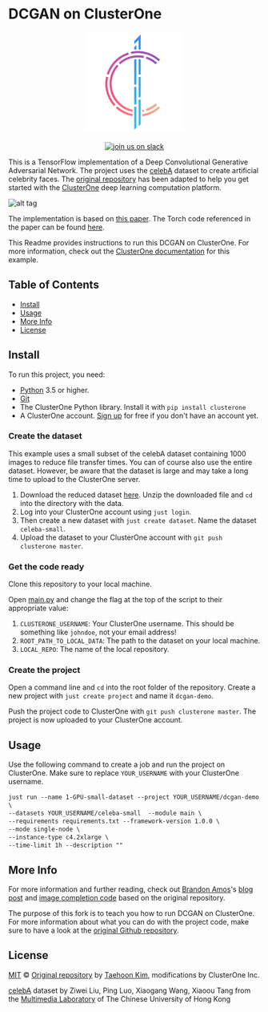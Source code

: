 # DCGAN on ClusterOne
<p align="center">
<img src="c1_logo.png" alt="ClusterOne" width="200">
<br>
<br>
<a href="https://slackin-altdyjrdgq.now.sh"><img src="https://slackin-altdyjrdgq.now.sh/badge.svg" alt="join us on slack"></a>
</p>

This is a TensorFlow implementation of a Deep Convolutional Generative Adversarial Network. The project uses the [celebA](http://mmlab.ie.cuhk.edu.hk/projects/CelebA.html) dataset to create artificial celebrity faces. The [original repository](https://github.com/carpedm20/DCGAN-tensorflow) has been adapted to help you get started with the [ClusterOne](https://clusterone.com) deep learning computation platform.

![alt tag](DCGAN.png)

The implementation is based on [this paper](http://arxiv.org/abs/1511.06434). The Torch code referenced in the paper can be found [here](https://github.com/soumith/dcgan.torch).

This Readme provides instructions to run this DCGAN on ClusterOne. For more information, check out the [ClusterOne documentation](https://docs.clusterone.com/v1.0/docs/creating-celebrity-faces-using-a-dcgan) for this example. 


## Table of Contents

- [Install](#install)
- [Usage](#usage)
- [More Info](#more-info)
- [License](#license)

## Install

To run this project, you need:

- [Python](https://python.org/) 3.5 or higher.
- [Git](https://git-scm.com/)
- The ClusterOne Python library. Install it with `pip install clusterone`
- A ClusterOne account. [Sign up](https://clusterone.com) for free if you don't have an account yet.

### Create the dataset

This example uses a small subset of the celebA dataset containing 1000 images to reduce file transfer times. You can of course also use the entire dataset. However, be aware that the dataset is large and may take a long time to upload to the ClusterOne server.

1. Download the reduced dataset [here](https://tensorport-public-datasets.s3.amazonaws.com/celebA_small.zip). Unzip the downloaded file and `cd` into the directory with the data.
2. Log into your ClusterOne account using `just login`.
3. Then create a new dataset with `just create dataset`. Name the dataset `celeba-small`.
4. Upload the dataset to your ClusterOne account with `git push clusterone master`.

### Get the code ready

Clone this repository to your local machine.

Open [main.py](/main.py) and change the flag at the top of the script to their appropriate value:

1. `CLUSTERONE_USERNAME`: Your ClusterOne username. This should be something like `johndoe`, not your email address!
2. `ROOT_PATH_TO_LOCAL_DATA`: The path to the dataset on your local machine.
3. `LOCAL_REPO`: The name of the local repository. 

### Create the project

Open a command line and `cd` into the root folder of the repository. Create a new project with `just create project` and name it `dcgan-demo`.

Push the project code to ClusterOne with `git push clusterone master`. The project is now uploaded to your ClusterOne account.

## Usage

Use the following command to create a job and run the project on ClusterOne. Make sure to replace `YOUR_USERNAME` with your ClusterOne username.

```shell
just run --name 1-GPU-small-dataset --project YOUR_USERNAME/dcgan-demo \ 
--datasets YOUR_USERNAME/celeba-small  --module main \
--requirements requirements.txt --framework-version 1.0.0 \
--mode single-node \
--instance-type c4.2xlarge \
--time-limit 1h --description ""
```

## More Info

For more information and further reading, check out [Brandon Amos](http://bamos.github.io/)'s [blog post](http://bamos.github.io/2016/08/09/deep-completion/) and [image completion code](https://github.com/bamos/dcgan-completion.tensorflow) based on the original repository.

The purpose of this fork is to teach you how to run DCGAN on ClusterOne. For more information about what you can do with the project code, make sure to have a look at the [original Github repository](https://github.com/carpedm20/DCGAN-tensorflow).

## License

[MIT](LICENSE) © [Original repository](https://github.com/tensorport/DCGAN-tensorflow) by [Taehoon Kim](http://carpedm20.github.io/), modifications by ClusterOne Inc.

[celebA](http://mmlab.ie.cuhk.edu.hk/projects/CelebA.html) dataset by Ziwei Liu, Ping Luo, Xiaogang Wang, Xiaoou Tang from the [Multimedia Laboratory](http://mmlab.ie.cuhk.edu.hk/) of The Chinese University of Hong Kong
